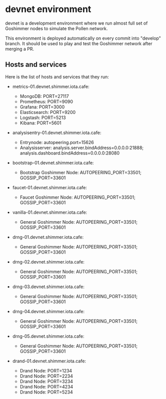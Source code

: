 # devnet environment
devnet is a development environment where we run almost full set of Goshimmer nodes to simulate the Pollen network. 

This environment is deployed automatically on every commit into "develop" branch. It should be used to play and test the Goshimmer network after merging a PR.

## Hosts and services
Here is the list of hosts and services that they run:
- metrics-01.devnet.shimmer.iota.cafe:
  - MongoDB: PORT=27117
  - Prometheus: PORT=9090
  - Grafana: PORT=3000
  - Elasticsearch: PORT=9200
  - Logstash: PORT=5213
  - Kibana: PORT=5601
    
- analysisentry-01.devnet.shimmer.iota.cafe:
  - Entrynode: autopeering.port=15626
  - Analysisserver: analysis.server.bindAddress=0.0.0.0:21888; analysis.dashboard.bindAddress=0.0.0.0:28080 
    
- bootstrap-01.devnet.shimmer.iota.cafe:
  - Bootstrap Goshimmer Node: AUTOPEERING_PORT=33501; GOSSIP_PORT=33601 

- faucet-01.devnet.shimmer.iota.cafe:
  - Faucet Goshimmer Node: AUTOPEERING_PORT=33501; GOSSIP_PORT=33601

- vanilla-01.devnet.shimmer.iota.cafe:
  - General Goshimmer Node: AUTOPEERING_PORT=33501; GOSSIP_PORT=33601
  
- drng-01.devnet.shimmer.iota.cafe:
  - General Goshimmer Node: AUTOPEERING_PORT=33501; GOSSIP_PORT=33601
  
- drng-02.devnet.shimmer.iota.cafe:
  - General Goshimmer Node: AUTOPEERING_PORT=33501; GOSSIP_PORT=33601
  
- drng-03.devnet.shimmer.iota.cafe:
  - General Goshimmer Node: AUTOPEERING_PORT=33501; GOSSIP_PORT=33601
  
- drng-04.devnet.shimmer.iota.cafe:
  - General Goshimmer Node: AUTOPEERING_PORT=33501; GOSSIP_PORT=33601
  
- drng-05.devnet.shimmer.iota.cafe:
  - General Goshimmer Node: AUTOPEERING_PORT=33501; GOSSIP_PORT=33601
  
- drand-01.devnet.shimmer.iota.cafe:
  - Drand Node: PORT=1234 
  - Drand Node: PORT=2234
  - Drand Node: PORT=3234
  - Drand Node: PORT=4234
  - Drand Node: PORT=5234
